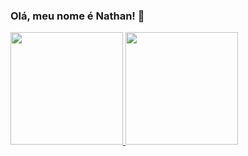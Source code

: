 ### Olá, meu nome é Nathan! 👋

<div>
<a href="https://github.com/NathanAllmeida">
<img height="180em" src="https://github-readme-stats.vercel.app/api/top-langs/?username=NathanAllmeida&layout=compact&langs_count=7&theme=dracula"/>
<img height="180em" src="https://github-readme-stats.vercel.app/api?username=NathanAllmeida&show_icons=true&theme=dracula&include_all_commits=true&count_private=true"/>
</div>
